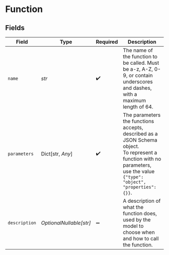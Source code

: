 # Function


## Fields

| Field                                                                                                                                                                       | Type                                                                                                                                                                        | Required                                                                                                                                                                    | Description                                                                                                                                                                 |
| --------------------------------------------------------------------------------------------------------------------------------------------------------------------------- | --------------------------------------------------------------------------------------------------------------------------------------------------------------------------- | --------------------------------------------------------------------------------------------------------------------------------------------------------------------------- | --------------------------------------------------------------------------------------------------------------------------------------------------------------------------- |
| `name`                                                                                                                                                                      | *str*                                                                                                                                                                       | :heavy_check_mark:                                                                                                                                                          | The name of the function to be called. Must be a-z, A-Z, 0-9, or contain underscores and dashes, with a maximum length of 64.                                               |
| `parameters`                                                                                                                                                                | Dict[str, *Any*]                                                                                                                                                            | :heavy_check_mark:                                                                                                                                                          | The parameters the functions accepts, described as a JSON Schema object.<br/>To represent a function with no parameters, use the value `{"type": "object", "properties": {}}`.<br/> |
| `description`                                                                                                                                                               | *OptionalNullable[str]*                                                                                                                                                     | :heavy_minus_sign:                                                                                                                                                          | A description of what the function does, used by the model to choose when and how to call the function.                                                                     |